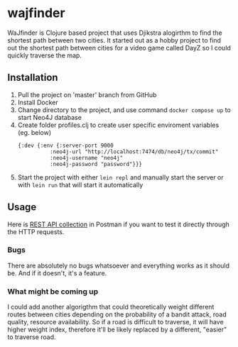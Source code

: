 # wajfinder

WaJfinder is Clojure based project that uses Djikstra alogirthm to find the shortest path between two cities.
It started out as a hobby project to find out the shortest path between cities for a video game called DayZ so I could quickly traverse the map.

## Installation

1) Pull the project on 'master' branch from GitHub
2) Install Docker
3) Change directory to the project, and use command `docker compose up` to start Neo4J database
4) Create folder profiles.clj to create user specific enviroment variables (eg. below)
   ```
   {:dev {:env {:server-port 9000
             :neo4j-url "http://localhost:7474/db/neo4j/tx/commit"
             :neo4j-username "neo4j"
             :neo4j-password "password"}}}
   ```
5) Start the project with either `lein repl` and manually start the server or with `lein run` that will start it automatically

## Usage

Here is [REST API collection](https://mastercode-5328.postman.co/workspace/5f1a621d-6ddc-4aa4-bc34-bd99359c9d19/collection/27135517-06826996-8a5f-4a7b-983e-bed670f3fc36?action=share&source=copy-link&creator=27135517) in Postman
if you want to test it directly through the HTTP requests.

### Bugs
There are absolutely no bugs whatsoever and everything works as it should be. And if it doesn't, it's a feature.

### What might be coming up
I could add another algorigthm that could theoretically weight different routes between cities depending on the probability of a bandit attack, road quality, resource availability.
So if a road is difficult to traverse, it will have higher weight index, therefore it'll be likely replaced by a different, "easier" to traverse road.
